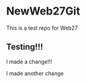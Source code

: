 # NewWeb27Git
This is a test repo for Web27

## Testing!!!

I made a change!!!


I made another change